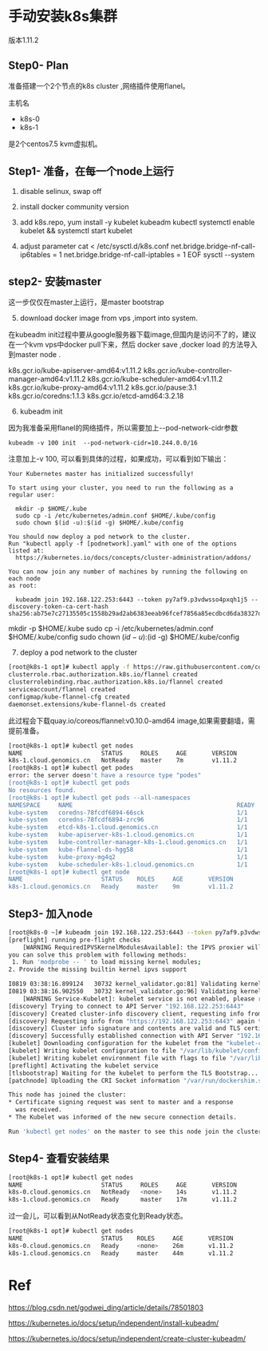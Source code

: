 
# 手动安装k8s集群

版本1.11.2

## Step0- Plan

准备搭建一个2个节点的k8s cluster ,网络插件使用flanel。

主机名
- k8s-0 
- k8s-1 

是2个centos7.5 kvm虚拟机。

## Step1- 准备，在每一个node上运行

1. disable selinux, swap off 
2. install docker community version 
3. add k8s.repo, yum install -y kubelet kubeadm kubectl 
   systemctl enable kubelet && systemctl start kubelet
   
4. adjust parameter 
cat <<EOF >  /etc/sysctl.d/k8s.conf
net.bridge.bridge-nf-call-ip6tables = 1
net.bridge.bridge-nf-call-iptables = 1
EOF
sysctl --system

## step2- 安装master

这一步仅仅在master上运行，是master bootstrap 


5. download docker image from vps ,import into system.

在kubeadm init过程中要从google服务器下载image,但国内是访问不了的，建议在一个kvm vps中docker pull下来，然后
docker save ,docker load 的方法导入到master node .

k8s.gcr.io/kube-apiserver-amd64:v1.11.2
k8s.gcr.io/kube-controller-manager-amd64:v1.11.2
k8s.gcr.io/kube-scheduler-amd64:v1.11.2
k8s.gcr.io/kube-proxy-amd64:v1.11.2
k8s.gcr.io/pause:3.1
k8s.gcr.io/coredns:1.1.3
k8s.gcr.io/etcd-amd64:3.2.18



6. kubeadm init 

因为我准备采用flanel的网络插件，所以需要加上--pod-network-cidr参数

`kubeadm -v 100 init  --pod-network-cidr=10.244.0.0/16`

注意加上-v 100, 可以看到具体的过程，如果成功，可以看到如下输出：

```log
Your Kubernetes master has initialized successfully!

To start using your cluster, you need to run the following as a regular user:

  mkdir -p $HOME/.kube
  sudo cp -i /etc/kubernetes/admin.conf $HOME/.kube/config
  sudo chown $(id -u):$(id -g) $HOME/.kube/config

You should now deploy a pod network to the cluster.
Run "kubectl apply -f [podnetwork].yaml" with one of the options listed at:
  https://kubernetes.io/docs/concepts/cluster-administration/addons/

You can now join any number of machines by running the following on each node
as root:

  kubeadm join 192.168.122.253:6443 --token py7af9.p3vdwsso4pxqh1j5 --discovery-token-ca-cert-hash sha256:ab75e7c27135505c1558b29ad2ab6383eeab96fcef7856a85ecdbcd6da38327d
```

  mkdir -p $HOME/.kube
  sudo cp -i /etc/kubernetes/admin.conf $HOME/.kube/config
  sudo chown $(id -u):$(id -g) $HOME/.kube/config

7. deploy a pod network to the cluster

```bash
[root@k8s-1 opt]# kubectl apply -f https://raw.githubusercontent.com/coreos/flannel/v0.10.0/Documentation/kube-flannel.yml
clusterrole.rbac.authorization.k8s.io/flannel created
clusterrolebinding.rbac.authorization.k8s.io/flannel created
serviceaccount/flannel created
configmap/kube-flannel-cfg created
daemonset.extensions/kube-flannel-ds created
```
此过程会下载quay.io/coreos/flannel:v0.10.0-amd64 image,如果需要翻墙，需提前准备。

```bash
[root@k8s-1 opt]# kubectl get nodes
NAME                      STATUS     ROLES     AGE       VERSION
k8s-1.cloud.genomics.cn   NotReady   master    7m        v1.11.2
[root@k8s-1 opt]# kubectl get podes
error: the server doesn't have a resource type "podes"
[root@k8s-1 opt]# kubectl get pods
No resources found.
[root@k8s-1 opt]# kubectl get pods --all-namespaces
NAMESPACE     NAME                                              READY     STATUS    RESTARTS   AGE
kube-system   coredns-78fcdf6894-66sck                          1/1       Running   0          7m
kube-system   coredns-78fcdf6894-zrc96                          1/1       Running   0          7m
kube-system   etcd-k8s-1.cloud.genomics.cn                      1/1       Running   0          7m
kube-system   kube-apiserver-k8s-1.cloud.genomics.cn            1/1       Running   0          6m
kube-system   kube-controller-manager-k8s-1.cloud.genomics.cn   1/1       Running   0          7m
kube-system   kube-flannel-ds-hgg58                             1/1       Running   0          50s
kube-system   kube-proxy-mg4q2                                  1/1       Running   0          7m
kube-system   kube-scheduler-k8s-1.cloud.genomics.cn            1/1       Running   0          6m
[root@k8s-1 opt]# kubectl get node
NAME                      STATUS    ROLES     AGE       VERSION
k8s-1.cloud.genomics.cn   Ready     master    9m        v1.11.2
```

## Step3- 加入node 

```bash
[root@k8s-0 ~]# kubeadm join 192.168.122.253:6443 --token py7af9.p3vdwsso4pxqh1j5 --discovery-token-ca-cert-hash sha256:ab75e7c27135505c1558b29ad2ab6383eeab96fcef7856a85ecdbcd6da38327d
[preflight] running pre-flight checks
	[WARNING RequiredIPVSKernelModulesAvailable]: the IPVS proxier will not be used, because the following required kernel modules are not loaded: [ip_vs ip_vs_rr ip_vs_wrr ip_vs_sh] or no builtin kernel ipvs support: map[ip_vs:{} ip_vs_rr:{} ip_vs_wrr:{} ip_vs_sh:{} nf_conntrack_ipv4:{}]
you can solve this problem with following methods:
 1. Run 'modprobe -- ' to load missing kernel modules;
2. Provide the missing builtin kernel ipvs support

I0819 03:38:16.899124   30732 kernel_validator.go:81] Validating kernel version
I0819 03:38:16.902550   30732 kernel_validator.go:96] Validating kernel config
	[WARNING Service-Kubelet]: kubelet service is not enabled, please run 'systemctl enable kubelet.service'
[discovery] Trying to connect to API Server "192.168.122.253:6443"
[discovery] Created cluster-info discovery client, requesting info from "https://192.168.122.253:6443"
[discovery] Requesting info from "https://192.168.122.253:6443" again to validate TLS against the pinned public key
[discovery] Cluster info signature and contents are valid and TLS certificate validates against pinned roots, will use API Server "192.168.122.253:6443"
[discovery] Successfully established connection with API Server "192.168.122.253:6443"
[kubelet] Downloading configuration for the kubelet from the "kubelet-config-1.11" ConfigMap in the kube-system namespace
[kubelet] Writing kubelet configuration to file "/var/lib/kubelet/config.yaml"
[kubelet] Writing kubelet environment file with flags to file "/var/lib/kubelet/kubeadm-flags.env"
[preflight] Activating the kubelet service
[tlsbootstrap] Waiting for the kubelet to perform the TLS Bootstrap...
[patchnode] Uploading the CRI Socket information "/var/run/dockershim.sock" to the Node API object "k8s-0.cloud.genomics.cn" as an annotation

This node has joined the cluster:
* Certificate signing request was sent to master and a response
  was received.
* The Kubelet was informed of the new secure connection details.

Run 'kubectl get nodes' on the master to see this node join the cluster.
```

## Step4- 查看安装结果

```bash
[root@k8s-1 opt]# kubectl get nodes
NAME                      STATUS     ROLES     AGE       VERSION
k8s-0.cloud.genomics.cn   NotReady   <none>    14s       v1.11.2
k8s-1.cloud.genomics.cn   Ready      master    17m       v1.11.2
```

过一会儿，可以看到从NotReady状态变化到Ready状态。

```bash
[root@k8s-1 opt]# kubectl get nodes
NAME                      STATUS    ROLES     AGE       VERSION
k8s-0.cloud.genomics.cn   Ready     <none>    26m       v1.11.2
k8s-1.cloud.genomics.cn   Ready     master    44m       v1.11.2
```


# Ref

https://blog.csdn.net/godwei_ding/article/details/78501803

https://kubernetes.io/docs/setup/independent/install-kubeadm/

https://kubernetes.io/docs/setup/independent/create-cluster-kubeadm/



